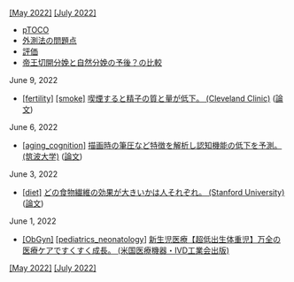 [\[May 2022\]](2205.md) [\[July 2022\]](2207.md)

* [pTOCO](https://obgyn.onlinelibrary.wiley.com/doi/full/10.1111/aogs.12836)
* [外測法の問題点](http://www.ob-tools.com/problems-with-external-monitoring.html)
* [評価](https://www.ajog.org/article/S0002-9378(18)31414-5/fulltext)
* [帝王切開分娩と自然分娩の予後？の比較](https://www.mdpi.com/1424-8220/20/11/3023/htm)

June 9, 2022
* [\[fertility\]](fertility.md) [\[smoke\]](smoke.md) [喫煙すると精子の質と量が低下。 (Cleveland Clinic)](https://www.clevelandclinic.org/reproductiveresearchcenter/docs/publications/549_Sharma_et_al_Cigarette_Smoking_and_Semen_Quality.pdf) ([論文](https://doi.org/10.1016/j.eururo.2016.04.010))

June 6, 2022
* [\[aging_cognition\]](aging_cognition.md) [描画時の筆圧など特徴を解析し認知機能の低下を予測。 (筑波大学)](https://www.tsukuba.ac.jp/journal/medicine-health/20220602141500.html) ([論文](https://formative.jmir.org/2022/5/e37014))

June 3, 2022
* [\[diet\]](diet.md) [どの食物繊維の効果が大きいかは人それぞれ。 (Stanford University)](https://www.eurekalert.org/news-releases/950343) ([論文](https://www.sciencedirect.com/science/article/pii/S1931312822001664))

June 1, 2022
* [\[ObGyn\]](ObGyn.md) [\[pediatrics_neonatology\]](pediatrics_neonatology.md) [新生児医療【超低出生体重児】万全の医療ケアですくすく成長。 (米国医療機器・IVD工業会出版)](https://amdd.jp/technology/essay/vol3/2049/)

[\[May 2022\]](2205.md) [\[July 2022\]](2207.md)
